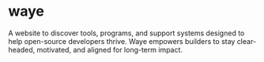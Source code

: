 # waye
A website to discover tools, programs, and support systems designed to help open-source developers thrive. Waye empowers builders to stay clear-headed, motivated, and aligned for long-term impact.
